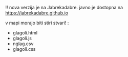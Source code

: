 !! nova verzija je na Jabrekadabre. javno je dostopna na https://jabrekadabre.github.io

v mapi morajo biti stiri stvari! : 
- glagoli.html
- glagoli.js
- nglag.csv
- glagoli.css

